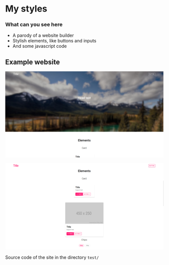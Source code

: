 # My styles



### What can you see here

- A parody of a website builder
- Stylish elements, like buttons and inputs
- And some javascript code



## Example website

![screen1](./images/screen1.png)

![screen2](./images/screen2.png)

Source code of the site in the directory `test/`